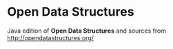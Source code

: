 # Open Data Structures
Java edition of **Open Data Structures** and sources from http://opendatastructures.org/
